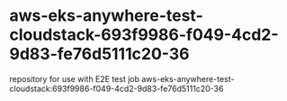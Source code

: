 # aws-eks-anywhere-test-cloudstack-693f9986-f049-4cd2-9d83-fe76d5111c20-36
repository for use with E2E test job aws-eks-anywhere-test-cloudstack:693f9986-f049-4cd2-9d83-fe76d5111c20-36
